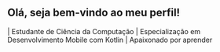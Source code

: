 ## Olá, seja bem-vindo ao meu perfil!

| Estudante de Ciência da Computação
| Especialização em Desenvolvimento Mobile com Kotlin 
| Apaixonado por aprender 
